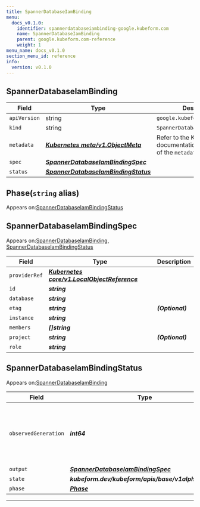 ```yaml
---
title: SpannerDatabaseIamBinding
menu:
  docs_v0.1.0:
    identifier: spannerdatabaseiambinding-google.kubeform.com
    name: SpannerDatabaseIamBinding
    parent: google.kubeform.com-reference
    weight: 1
menu_name: docs_v0.1.0
section_menu_id: reference
info:
  version: v0.1.0
---
```


## SpannerDatabaseIamBinding
| Field | Type | Description |
| ------ | ----- | ----------- |
| `apiVersion` | string | `google.kubeform.com/v1alpha1` |
|    `kind` | string | `SpannerDatabaseIamBinding` |
| `metadata` | ***[Kubernetes meta/v1.ObjectMeta](https://kubernetes.io/docs/reference/generated/kubernetes-api/v1.13/#objectmeta-v1-meta)***|Refer to the Kubernetes API documentation for the fields of the `metadata` field.|
| `spec` | ***[SpannerDatabaseIamBindingSpec](#spannerdatabaseiambindingspec)***||
| `status` | ***[SpannerDatabaseIamBindingStatus](#spannerdatabaseiambindingstatus)***||
## Phase(`string` alias)

Appears on:[SpannerDatabaseIamBindingStatus](#spannerdatabaseiambindingstatus)

## SpannerDatabaseIamBindingSpec

Appears on:[SpannerDatabaseIamBinding](#spannerdatabaseiambinding), [SpannerDatabaseIamBindingStatus](#spannerdatabaseiambindingstatus)

| Field | Type | Description |
| ------ | ----- | ----------- |
| `providerRef` | ***[Kubernetes core/v1.LocalObjectReference](https://kubernetes.io/docs/reference/generated/kubernetes-api/v1.13/#localobjectreference-v1-core)***||
| `id` | ***string***||
| `database` | ***string***||
| `etag` | ***string***| ***(Optional)*** |
| `instance` | ***string***||
| `members` | ***[]string***||
| `project` | ***string***| ***(Optional)*** |
| `role` | ***string***||
## SpannerDatabaseIamBindingStatus

Appears on:[SpannerDatabaseIamBinding](#spannerdatabaseiambinding)

| Field | Type | Description |
| ------ | ----- | ----------- |
| `observedGeneration` | ***int64***| ***(Optional)*** Resource generation, which is updated on mutation by the API Server.|
| `output` | ***[SpannerDatabaseIamBindingSpec](#spannerdatabaseiambindingspec)***| ***(Optional)*** |
| `state` | ***kubeform.dev/kubeform/apis/base/v1alpha1.State***| ***(Optional)*** |
| `phase` | ***[Phase](#phase)***| ***(Optional)*** |
---
